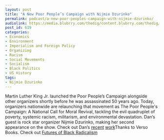 ```yaml
---
layout: post
title: "A New Poor People’s Campaign with Nijmie Dzurinko"
permalink: podcast/a-new-poor-peoples-campaign-with-nijmie-dzurinko/
audiolink: https://media.blubrry.com/thedig/content.blubrry.com/thedig/The_Dig_-_EP_81_-_Dzurinko2.mp3
post_id: 619
categories: 
- Economics
- Environment
- Imperialism and Foreign Policy
- Organizing
- Racism
- Social Movements
- Socialism
- Black Politics
- US History
tags: 
- Nijmie Dzurinko
---
```


Martin Luther King Jr. launched the Poor People’s Campaign alongside other organizers shortly before he was assassinated 50 years ago. Today, organizers nationwide are relaunching that movement as The Poor People's Campaign: A National Call for Moral Revival, tackling the evil quadruplet of poverty, systemic racism, militarism, and environmental devastation. Dan’s guest is rock star organizer Nijmie Dzurinko, making her second appearance on the show. Check out Dan’s [recent](slate.com/news-and-politics/2018/01/the-opioid-crisis-is-blurring-the-legal-lines-between-victim-and-perpetrator.html) [work](injusticetoday.com/philadelphia-media-slam-newly-elected-da-krasner-for-firings-but-house-cleaning-advances-his-f2da076ffb06)Thanks to Verso Books. Check out [Futures of Black Radicalism](versobooks.com/books/2438-futures-of-black-radicalism)
